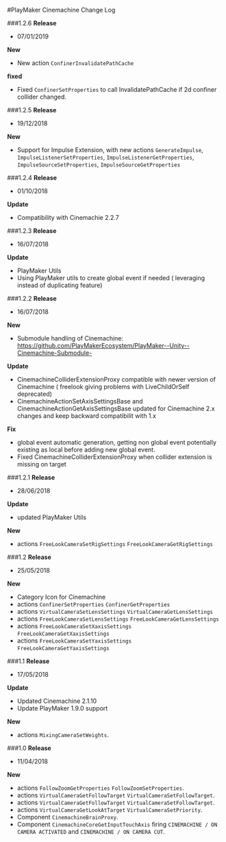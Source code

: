 #PlayMaker Cinemachine Change Log

###1.2.6
**Release**  

- 07/01/2019 

**New**

- New action `ConfinerInvalidatePathCache`

**fixed**

- Fixed `ConfinerSetProperties` to call InvalidatePathCache if 2d confiner collider changed.  


###1.2.5
**Release**  

- 19/12/2018 

**New**

- Support for Impulse Extension, with new actions `GenerateImpulse`, `ImpulseListenerSetProperties`, `ImpulseListenerGetProperties`, `ImpulseSourceSetProperties`, `ImpulseSourceGetProperties`


###1.2.4
**Release**  

- 01/10/2018 

**Update**

- Compatibility with Cinemachie 2.2.7

###1.2.3
**Release**  

- 16/07/2018 

**Update**

- PlayMaker Utils
- Using PlayMaker utils to create global event if needed ( leveraging instead of duplicating feature)


###1.2.2
**Release**  

- 16/07/2018 

**New**

- Submodule handling of Cinemachine: https://github.com/PlayMakerEcosystem/PlayMaker--Unity--Cinemachine-Submodule-

**Update**

- CinemachineColliderExtensionProxy compatible with newer version of Cinemachine ( freelook giving problems with LiveChildOrSelf deprecated)
- CinemachineActionSetAxisSettingsBase and CinemachineActionGetAxisSettingsBase updated for Cinemachine 2.x changes and keep backward compatibilit with 1.x 

**Fix**

- global event automatic generation, getting non global event potentially existing as local before adding new global event.
- Fixed CinemachineColliderExtensionProxy when collider extension is missing on target


###1.2.1
**Release**  

- 28/06/2018 

**Update**

- updated PlayMaker Utils

**New**

- actions `FreeLookCameraSetRigSettings` `FreeLookCameraGetRigSettings` 


###1.2
**Release** 
 
- 25/05/2018 

**New**

- Category Icon for Cinemachine
- actions `ConfinerSetProperties` `ConfinerGetProperties`
- actions `VirtualCameraSetLensSettings` `VirtualCameraGetLensSettings`
- actions `FreeLookCameraSetLensSettings` `FreeLookCameraGetLensSettings`
- actions `FreeLookCameraSetXaxisSettings` `FreeLookCameraGetXaxisSettings`
- actions `FreeLookCameraSetYaxisSettings` `FreeLookCameraGetYaxisSettings`


###1.1
**Release**  

- 17/05/2018 

**Update**

- Updated Cinemachine 2.1.10
- Update PlayMaker 1.9.0 support

**New**  

- actions `MixingCameraSetWeights`.  

###1.0
**Release**  
- 11/04/2018 

**New**  

- actions `FollowZoomGetProperties` `FollowZoomSetProperties`.  
- actions `VirtualCameraGetFollowTarget` `VirtualCameraSetFollowTarget`.  
- actions `VirtualCameraGetFollowTarget` `VirtualCameraSetFollowTarget`.  
- actions `VirtualCameraGetLookAtTarget` `VirtualCameraSetPriority`.  
- Component `CinemachineBrainProxy`.  
- Component `CinemachineCoreGetInputTouchAxis` firing `CINEMACHINE / ON CAMERA ACTIVATED` and `CINEMACHINE / ON CAMERA CUT`.  

